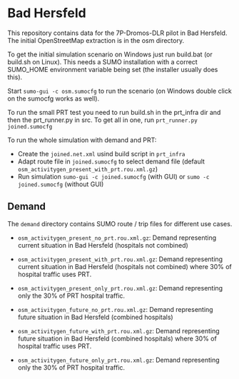 # Bad Hersfeld
This repository contains data for the 7P-Dromos-DLR pilot in Bad Hersfeld. The initial OpenStreetMap extraction is in the osm directory.

To get the initial simulation scenario on Windows just run build.bat (or build.sh on Linux). This needs a SUMO installation with
a correct SUMO_HOME environment variable being set (the installer usually does this).

Start `sumo-gui -c osm.sumocfg` to run the scenario (on Windows double click on the sumocfg works as well).

To run the small PRT test you need to run build.sh in the prt_infra dir and then the prt_runner.py in src.
To get all in one, run `prt_runner.py joined.sumocfg`

To run the whole simulation with demand and PRT:
- Create the `joined.net.xml` usind build script in `prt_infra`
- Adapt route file in `joined.sumocfg` to select demand file (default `osm_activitygen_present_with_prt.rou.xml.gz`)
- Run simulation `sumo-gui -c joined.sumocfg` (with GUI) or `sumo -c joined.sumocfg` (without GUI)

## Demand

The `demand` directory contains SUMO route / trip files for different use cases.

- `osm_activitygen_present_no_prt.rou.xml.gz`: Demand representing current situation in Bad Hersfeld (hospitals not combined)
- `osm_activitygen_present_with_prt.rou.xml.gz`: Demand representing current situation in Bad Hersfeld (hospitals not combined)
where 30% of hospital traffic uses PRT.
- `osm_activitygen_present_only_prt.rou.xml.gz`: Demand representing only the 30% of PRT hospital traffic.

- `osm_activitygen_future_no_prt.rou.xml.gz`: Demand representing future situation in Bad Hersfeld (combined hospitals)
- `osm_activitygen_future_with_prt.rou.xml.gz`: Demand representing future situation in Bad Hersfeld (combined hospitals)
where 30% of hospital traffic uses PRT.
- `osm_activitygen_future_only_prt.rou.xml.gz`: Demand representing only the 30% of PRT hospital traffic.

